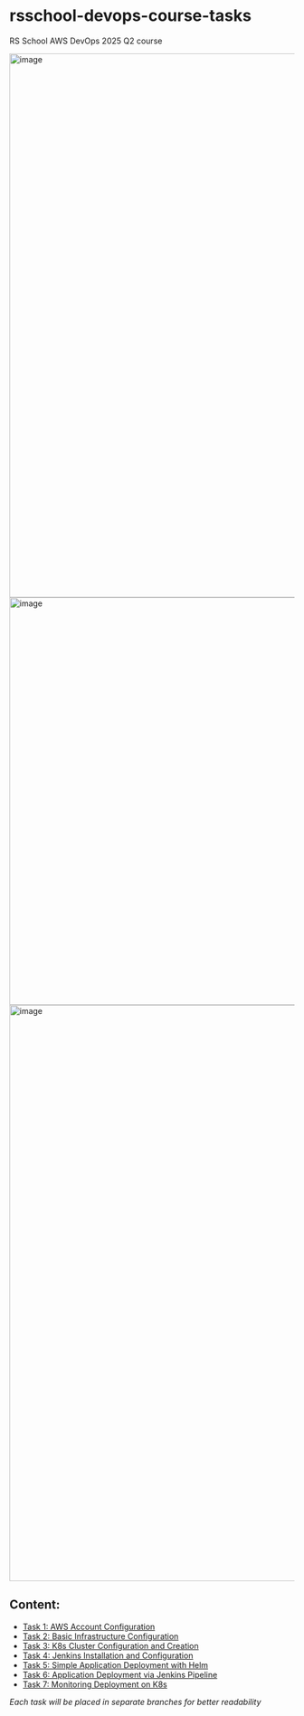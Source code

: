 # rsschool-devops-course-tasks

RS School AWS DevOps 2025 Q2 course

<img width="1583" height="962" alt="image" src="https://github.com/user-attachments/assets/be69509f-d345-4ff2-b132-d81629a940db" />
<img width="999" height="721" alt="image" src="https://github.com/user-attachments/assets/8fde7dd0-47e1-4e07-bda8-42ef5b604895" />
<img width="1719" height="1019" alt="image" src="https://github.com/user-attachments/assets/82aabc6d-de5a-456c-9bad-da0bcf82bcee" />


## Content:

- [Task 1: AWS Account Configuration](https://github.com/ivandevelop/rsschool-devops-course-tasks/tree/task_1)
- [Task 2: Basic Infrastructure Configuration](https://github.com/ivandevelop/rsschool-devops-course-tasks/tree/task_2)
- [Task 3: K8s Cluster Configuration and Creation](https://github.com/ivandevelop/rsschool-devops-course-tasks/tree/task_3)
- [Task 4: Jenkins Installation and Configuration](https://github.com/ivandevelop/rsschool-devops-course-tasks/tree/task_4)
- [Task 5: Simple Application Deployment with Helm](https://github.com/ivandevelop/rsschool-devops-course-tasks/tree/task_5)
- [Task 6: Application Deployment via Jenkins Pipeline](https://github.com/ivandevelop/rsschool-devops-course-tasks/tree/task_6)
- [Task 7: Monitoring Deployment on K8s](https://github.com/ivandevelop/rsschool-devops-course-tasks/tree/task_7)

_Each task will be placed in separate branches for better readability_
